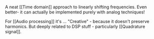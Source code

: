 A neat [[Time domain]] approach to linearly shifting frequencies. Even better- it can actually be implemented purely with analog techniques!

For [[Audio processing]] it's ... "Creative" - because it doesn't preserve harmonics. But deeply related to DSP stuff - particularly [[Quadrature signal]].
